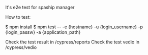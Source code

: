 It's e2e test for spaship manager

How to test:

$ npm install
$ npm test -- -e {hostname} -u {login_username} -p {login_passw} -a {application_path}

Check the test result in /cypress/reports
Check the test vedio in /cypress/vedio
